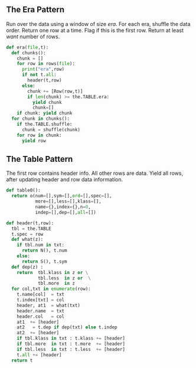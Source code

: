 
## The Era Pattern

Run over the data using a window of size _era_.  For
each era, shuffle the data order. Return one row at
a time. Flag if this is the first row. Return 
at least _want_ number of rows.

````python
def era(file,t):
  def chunks():
    chunk = []
    for row in rows(file):
      print("era",row)
      if not t.all:
        header(t,row)
      else:
        chunk += [Row(row,t)]
        if len(chunk) >= the.TABLE.era:
          yield chunk
          chunk=[]
    if chunk: yield chunk
  for chunk in chunks():
    if the.TABLE.shuffle:
      chunk = shuffle(chunk)
    for row in chunk:
      yield row
````

## The Table Pattern

The first row contains header info. All other rows are data.
Yield all rows, after updating header and row data information.

````python
def table0():
  return o(num=[],sym=[],ord=[],spec=[],
           more=[],less=[],klass=[],
           name={},index={},n=0,
           indep=[],dep=[],all=[])

def header(t,row):
  tbl = the.TABLE
  t.spec = row
  def what(z):
    if tbl.num in txt:
      return N(), t.num
    else:
      return S(), t.sym
  def dep(z) :
    return  tbl.klass in z or \
            tbl.less  in z or  \
            tbl.more  in z
  for col,txt in enumerate(row):
    t.name[col]  = txt
    t.index[txt] = col
    header, at1  = what(txt)
    header.name  = txt
    header.col   = col
    at1  += [header]
    at2   = t.dep if dep(txt) else t.indep
    at2  += [header]
    if tbl.klass in txt : t.klass += [header]
    if tbl.more  in txt : t.more  += [header]
    if tbl.less  in txt : t.less  += [header]
    t.all += [header]
  return t
````
